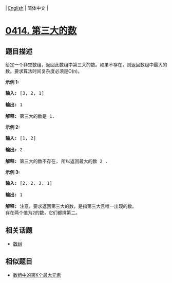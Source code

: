 
| [English](README_EN.md) | 简体中文 |

# [0414. 第三大的数](https://leetcode-cn.com/problems/third-maximum-number/)

## 题目描述

<p>给定一个非空数组，返回此数组中第三大的数。如果不存在，则返回数组中最大的数。要求算法时间复杂度必须是O(n)。</p>

<p><strong>示例 1:</strong></p>

<pre>
<strong>输入:</strong> [3, 2, 1]

<strong>输出:</strong> 1

<strong>解释:</strong> 第三大的数是 1.
</pre>

<p><strong>示例 2:</strong></p>

<pre>
<strong>输入:</strong> [1, 2]

<strong>输出:</strong> 2

<strong>解释:</strong> 第三大的数不存在, 所以返回最大的数 2 .
</pre>

<p><strong>示例 3:</strong></p>

<pre>
<strong>输入:</strong> [2, 2, 3, 1]

<strong>输出:</strong> 1

<strong>解释:</strong> 注意，要求返回第三大的数，是指第三大且唯一出现的数。
存在两个值为2的数，它们都排第二。
</pre>


## 相关话题

- [数组](https://leetcode-cn.com/tag/array)

## 相似题目

- [数组中的第K个最大元素](../kth-largest-element-in-an-array/README.md)
